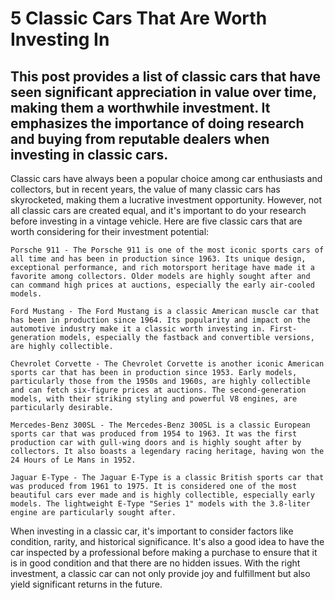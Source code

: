 # 5 Classic Cars That Are Worth Investing In

## This post provides a list of classic cars that have seen significant appreciation in value over time, making them a worthwhile investment. It emphasizes the importance of doing research and buying from reputable dealers when investing in classic cars.

Classic cars have always been a popular choice among car enthusiasts and collectors, but in recent years, the value of many classic cars has skyrocketed, making them a lucrative investment opportunity. However, not all classic cars are created equal, and it's important to do your research before investing in a vintage vehicle. Here are five classic cars that are worth considering for their investment potential:

    Porsche 911 - The Porsche 911 is one of the most iconic sports cars of all time and has been in production since 1963. Its unique design, exceptional performance, and rich motorsport heritage have made it a favorite among collectors. Older models are highly sought after and can command high prices at auctions, especially the early air-cooled models.

    Ford Mustang - The Ford Mustang is a classic American muscle car that has been in production since 1964. Its popularity and impact on the automotive industry make it a classic worth investing in. First-generation models, especially the fastback and convertible versions, are highly collectible.

    Chevrolet Corvette - The Chevrolet Corvette is another iconic American sports car that has been in production since 1953. Early models, particularly those from the 1950s and 1960s, are highly collectible and can fetch six-figure prices at auctions. The second-generation models, with their striking styling and powerful V8 engines, are particularly desirable.

    Mercedes-Benz 300SL - The Mercedes-Benz 300SL is a classic European sports car that was produced from 1954 to 1963. It was the first production car with gull-wing doors and is highly sought after by collectors. It also boasts a legendary racing heritage, having won the 24 Hours of Le Mans in 1952.

    Jaguar E-Type - The Jaguar E-Type is a classic British sports car that was produced from 1961 to 1975. It is considered one of the most beautiful cars ever made and is highly collectible, especially early models. The lightweight E-Type "Series 1" models with the 3.8-liter engine are particularly sought after.

When investing in a classic car, it's important to consider factors like condition, rarity, and historical significance. It's also a good idea to have the car inspected by a professional before making a purchase to ensure that it is in good condition and that there are no hidden issues. With the right investment, a classic car can not only provide joy and fulfillment but also yield significant returns in the future.
